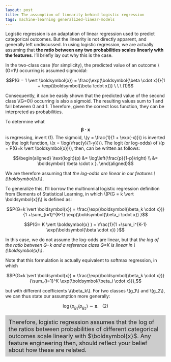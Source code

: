 ```yaml
---
layout: post
title: The assumption of linearity behind logistic regression
tags: machine-learning generalized-linear-models
---
```


Logistic regression is an adaptation of linear regression used to predict categorical outcomes. But the linearity is not directly apparent, and generally left undiscussed. In using logistic regression, we are actually assuming that **the ratio between any two probabilities scales linearly with the features**. I’ll briefly lay out why this is the case.

In the two-class case (for simplicity), the predicted value of an outcome \\(G=1\\) occurring is assumed sigmoidal:

$$P(G = 1 \vert \boldsymbol{x}) = \frac{\exp(\boldsymbol{\beta \cdot x})}{1 + \exp(\boldsymbol{\beta \cdot x})} \ \ \ (1)$$

Consequently, it can be easily shown that the predicted value of the second class \\(G=0\\) occurring is also a sigmoid. The resulting values sum to 1 and fall between 0 and 1. Therefore, given the correct loss function, they can be interpreted as probabilities.

To determine what $$\boldsymbol{\beta \cdot x}$$ is regressing, invert (1). The sigmoid, \\(y = \frac{1}{1 + \exp(-x)}\\) is inverted by the logit function, \\(x = \log(\frac{y}{1-y})\\). The logit (or log-odds) of \\(p = P(G=k \vert \boldsymbol{x})\\), then, can be written as follows:

$$\begin{aligned} \text{logit}(p) &= \log\left(\frac{p}{1-p}\right) \\ &= \boldsymbol{ \beta \cdot x }. \end{aligned}$$

We are therefore assuming that *the log-odds are linear in our features \\(\boldsymbol{x}\\)*.

To generalize this, I’ll borrow the multinomial logistic regression definition from Elements of Statistical Learning, in which \\(P(G = k \vert \boldsymbol{x})\\) is defined as:

$$P(G=k \vert \boldsymbol{x}) = \frac{\exp(\boldsymbol{\beta_k \cdot x})}{1 +\sum_{i=1}^{K-1} \exp(\boldsymbol{\beta_i \cdot x}) }$$

$$P(G= K \vert \boldsymbol{x} ) = \frac{1}{1 +\sum_i^{K-1} \exp(\boldsymbol{\beta \cdot x}) }$$

In this case, we do not assume the log-odds are linear, but that *the log of the ratio between G=k and a reference class G=K is linear in \\(\boldsymbol{x}\\)*.

Note that this formulation is actually equivalent to softmax regression, in which

$$P(G=k \vert \boldsymbol{x}) = \frac{\exp(\boldsymbol{\beta_k \cdot x})}{\sum_{i=1}^K \exp(\boldsymbol{\beta_i \cdot x})},$$

but with different coefficients \\(\beta_k\\). For two classes \\(g_1\\) and \\(g_2\\), we can thus state our assumption more generally:

$$\log \left( p_{g_1}/p_{g_2} \right) \sim \boldsymbol{x}. \ \ \ (2)$$

<div style="padding: 10px; background-color: #ccc; font-size: 1.3em;">
Therefore, logistic regression assumes that the log of the ratios between probabilities of different categorical outcomes scale linearly with $\boldsymbol{x}$. Any feature engineering then, should reflect your belief about how these are related.
</div>
